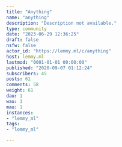 ```yaml
---
title: "Anything" 
name: "anything"
description: "Description not available."
type: community
date: "2023-06-29 12:36:25"
draft: false
nsfw: false
actor_id: "https://lemmy.ml/c/anything"
host: lemmy.ml
lastmod: "0001-01-01 00:00:00"
published: "2020-09-07 01:12:24"
subscribers: 45
posts: 61
comments: 58
weight: 61
dau: 1
wau: 1
mau: 1
instances:
- "lemmy_ml"
tags: 
- "lemmy_ml"

---
```

